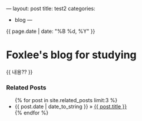—
layout: post
title: test2
categories:
- blog
—

<p class="meta">
  {{ page.date | date: "%B %d, %Y" }} 
  <a href="/">
    <i class="home fa fa-home"></i>
  </a>
</p>

<h1 class="title">Foxlee's blog for studying</h1>

<div id="post">
  {{ 내용?? }}
</div>

<div id="related">
  <h3>Related Posts</h3>
  <ul class="posts">
    {% for post in site.related_posts limit:3 %}
    <li>
      <span>{{ post.date | date_to_string }} &raquo;</span> <a href="{{ post.url }}">{{ post.title }}</a>
    </li>
    {% endfor %}
  </ul>
</div>
